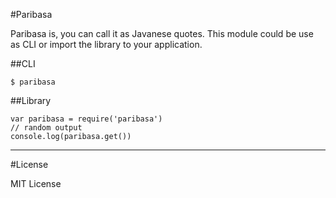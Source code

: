 #Paribasa

Paribasa is, you can call it as Javanese quotes. 
This module could be use as CLI or import the library to your application.

##CLI
```
$ paribasa
```
##Library
```
var paribasa = require('paribasa')
// random output
console.log(paribasa.get())
```

---

#License 

MIT License

